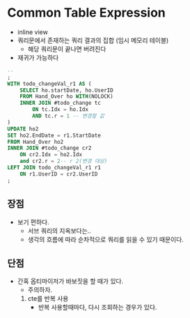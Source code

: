 # Common Table Expression
- inline view
- 쿼리문에서 존재하는 쿼리 결과의 집합 (임시 메모리 테이블)
    - 해당 쿼리문이 끝나면 버려진다
- 재귀가 가능하다

```sql
--
; 
WITH todo_changeVal_r1 AS (
    SELECT ho.startDate, ho.UserID
    FROM Hand_Over ho WITH(NOLOCK)
    INNER JOIN #todo_change tc 
        ON tc.Idx = ho.Idx 
        AND tc.r = 1 -- 변경할 값
)
UPDATE ho2
SET ho2.EndDate = r1.StartDate
FROM Hand_Over ho2
INNER JOIN #todo_change cr2 
    ON cr2.Idx = ho2.Idx 
    and cr2.r = 2-- r 2(변경 대상)
LEFT JOIN todo_changeVal_r1 r1 
    ON r1.UserID = cr2.UserID
;
```

## 장점
- 보기 편하다.
    - 서브 쿼리의 지옥보다는.. 
    - 생각의 흐름에 따라 순차적으로 쿼리를 읽을 수 있기 때문이다.

## 단점
- 간혹 옵티마이저가 바보짓을 할 때가 있다.
    - 주의하자.
    1. cte를 반복 사용
        - 반복 사용할때마다, 다시 조회하는 경우가 있다.


